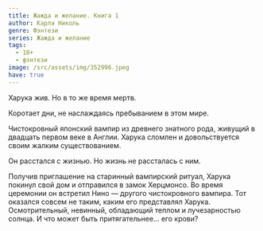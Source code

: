 ```yaml
---
title: Жажда и желание. Книга 1
author: Карла Николь
genre: Фэнтези
series: Жажда и желание
tags:
  - 18+
  - фэнтези
image: /src/assets/img/352996.jpeg
have: true
---
```

Харука жив. Но в то же время мертв.

Коротает дни, не наслаждаясь пребыванием в этом мире.

Чистокровный японский вампир из древнего знатного рода, живущий в двадцать первом веке в Англии. Харука сломлен и довольствуется своим жалким существованием.

Он расстался с жизнью. Но жизнь не рассталась с ним.

Получив приглашение на старинный вампирский ритуал, Харука покинул свой дом и отправился в замок Херцмонсо. Во время церемонии он встретил Нино — другого чистокровного вампира. Тот оказался совсем не таким, каким его представлял Харука. Осмотрительный, невинный, обладающий теплом и лучезарностью солнца. И что может быть притягательнее… его крови?

